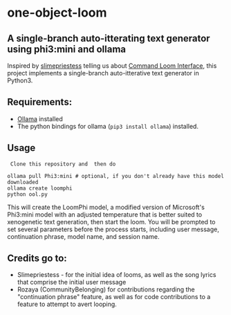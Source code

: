 # one-object-loom
## A single-branch auto-itterating text generator using phi3:mini and ollama
Inspired by [slimepriestess](https://nitter.net/slimepriestess) telling us about [Command Loom Interface](https://github.com/socketteer/clooi), this project implements a single-branch auto-itterative text generator in Python3.
## Requirements:
* [Ollama](https://ollama.com/) installed
* The python bindings for ollama (`pip3 install ollama`) installed.


## Usage
     Clone this repository and  then do
```
ollama pull Phi3:mini # optional, if you don't already have this model downloaded
ollama create loomphi
python ool.py
```
This will create the LoomPhi model, a modified version of Microsoft's Phi3:mini model with an adjusted temperature that is better suited to xenogenetic text generation, then start the loom.
You will be prompted to set several parameters before the process starts, including user message, continuation phrase, model name, and session name.


## Credits go to:
* Slimepriestess - for the initial idea of looms, as well as the song lyrics that comprise the initial user message
* Rozaya (CommunityBelonging) for contributions regarding the "continuation phrase" feature, as well as for code contributions to a feature to attempt to avert looping.
